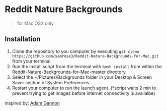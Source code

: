 # Reddit Nature Backgrounds

>for Mac OSX only

## Installation

1. Clone the repository to you computer by executing `git clone https://github.com/samrose3/Reddit-Nature-Backgrounds-for-Mac.git` from your terminal.
2. Run the install script from the terminal with `bash install` from within the Reddit-Nature-Backgrounds-for-Mac-master directory.
4. Select the ~/Pictures/Backgrounds folder in your Desktop & Screen Saver section of System Preferences.
3. Restart your computer to run the launch agent. (*script waits 2 min to prevent trying to get images before internet connectivity is availalbe)

inspired by: [Adam Gannon](http://adamgannon.com/)
